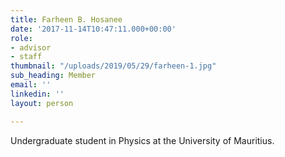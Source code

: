 ```yaml
---
title: Farheen B. Hosanee
date: '2017-11-14T10:47:11.000+00:00'
role:
- advisor
- staff
thumbnail: "/uploads/2019/05/29/farheen-1.jpg"
sub_heading: Member
email: ''
linkedin: ''
layout: person

---
```

Undergraduate student in Physics at the University of Mauritius.